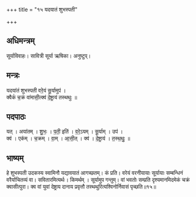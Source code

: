 +++
title = "१५ यदयातं शुभस्पती"

+++
## अधिमन्त्रम्
सूर्याविवाहः। सावित्री सूर्या ऋषिका। अनुष्टुप्।

## मन्त्रः
यदया॑तं शुभस्पती वरे॒यं सू॒र्यामुप॑ ।  
क्वैकं॑ च॒क्रं वा॑मासी॒त्क्व॑ दे॒ष्ट्राय॑ तस्थथुः ॥

## पदपाठः
यत् । अया॑तम् । शु॒भः॒ । प॒ती॒ इति॑ । व॒रे॒ऽयम् । सू॒र्याम् । उप॑ ।  
क्व॑ । एक॑म् । च॒क्रम् । वा॒म् । आ॒सी॒त् । क्व॑ । दे॒ष्ट्राय॑ । त॒स्थ॒थुः॒ ॥

## भाष्यम्
हे शुभस्पती उदकस्य स्वामिनौ यद्यावयातं आगच्छतम्। कं प्रति। वरेयं वरनीयायाः सूर्यायाः सम्बन्धिनं वरैर्याचितव्यं वा। सवितारमित्यर्थः। किमर्थम् । सूर्यामुप गन्तुम्। वां भवतोः सम्प्रति दृश्यमानमिदमेकं चक्रं क्वासीत्पुरा। क्व वां युवां देष्ट्राय दानाय प्रवृत्तौ तस्थथुरित्यश्विनोर्निवासं पृच्छति॥१५॥